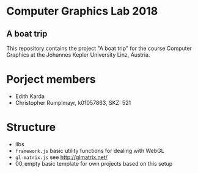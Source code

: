 # Computer Graphics Lab 2018
## A boat trip

This repository contains the project "A boat trip" for the course Computer Graphics at the Johannes Kepler University Linz, Austria.


# Porject members
 * Edith Karda
 * Christopher Rumplmayr, k01057863, SKZ: 521

# Structure

 * libs
  * `framework.js` basic utility functions for dealing with WebGL
  * `gl-matrix.js` see http://glmatrix.net/
 * 00_empty
   basic template for own projects based on this setup
